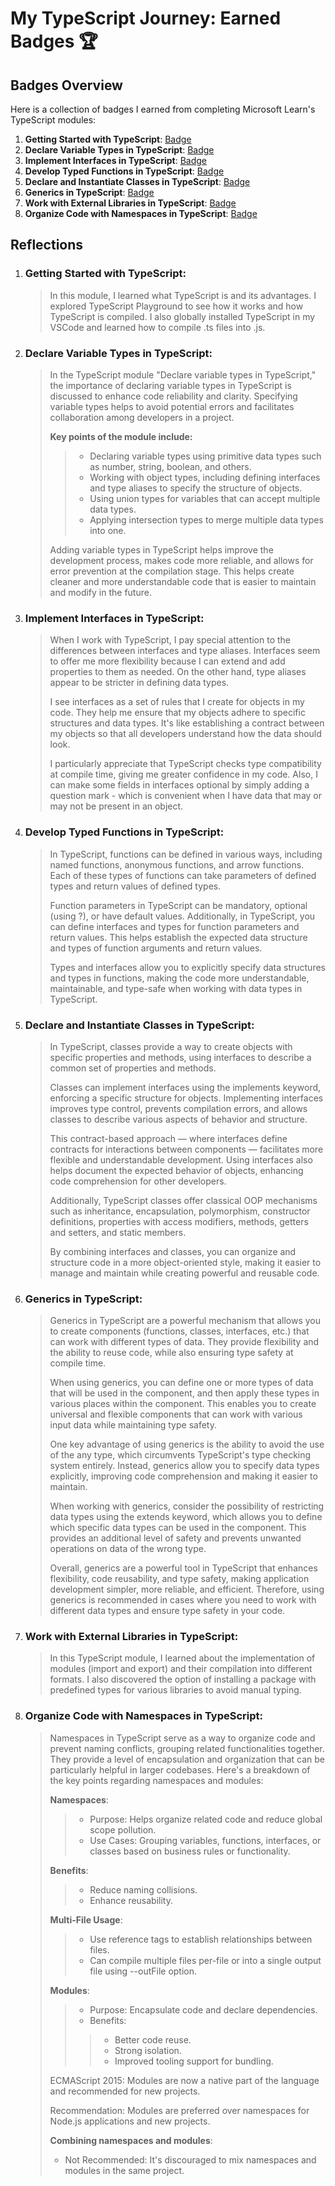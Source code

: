 # My TypeScript Journey: Earned Badges 🏆

## Badges Overview

Here is a collection of badges I earned from completing Microsoft Learn's TypeScript modules:

1. **Getting Started with TypeScript**: [Badge](https://learn.microsoft.com/api/achievements/share/en-us/FroZe36/9NSFAW6U?sharingId=67818551DCC7BA6C)
2. **Declare Variable Types in TypeScript**: [Badge](https://learn.microsoft.com/api/achievements/share/en-us/FroZe36/3XLQS2NH?sharingId=67818551DCC7BA6C)
3. **Implement Interfaces in TypeScript**: [Badge](https://learn.microsoft.com/api/achievements/share/en-us/FroZe36/HYGEHS98?sharingId=67818551DCC7BA6C)
4. **Develop Typed Functions in TypeScript**: [Badge](https://learn.microsoft.com/api/achievements/share/en-us/FroZe36/ZPFCEJV2?sharingId=67818551DCC7BA6C)
5. **Declare and Instantiate Classes in TypeScript**: [Badge](https://learn.microsoft.com/api/achievements/share/en-us/FroZe36/BLMXFZKD?sharingId=67818551DCC7BA6C)
6. **Generics in TypeScript**: [Badge](https://learn.microsoft.com/api/achievements/share/en-us/FroZe36/24X98NPV?sharingId=67818551DCC7BA6C)
7. **Work with External Libraries in TypeScript**: [Badge](https://learn.microsoft.com/api/achievements/share/en-us/FroZe36/8R6UX4EW?sharingId=67818551DCC7BA6C)
8. **Organize Code with Namespaces in TypeScript**: [Badge](https://learn.microsoft.com/api/achievements/share/en-us/FroZe36/8R6U49EW?sharingId=67818551DCC7BA6C)

## Reflections

1. ### Getting Started with TypeScript:
   > In this module, I learned what TypeScript is and its advantages. I explored TypeScript Playground to see how it works and how TypeScript is compiled. I also globally installed TypeScript in my VSCode and learned how to compile .ts files into .js.

2. ### Declare Variable Types in TypeScript:
   > In the TypeScript module "Declare variable types in TypeScript," the importance of declaring variable types in TypeScript is discussed to enhance code reliability and clarity. Specifying variable types helps to avoid potential errors and facilitates collaboration among developers in a project.
   >
   > **Key points of the module include:**
   >
   >> - Declaring variable types using primitive data types such as number, string, boolean, and others.
   >> - Working with object types, including defining interfaces and type aliases to specify the structure of objects.
   >> - Using union types for variables that can accept multiple data types.
   >> - Applying intersection types to merge multiple data types into one.
   > 
   > Adding variable types in TypeScript helps improve the development process, makes code more reliable, and allows for error prevention at the compilation stage. This helps create cleaner and more understandable code       that is easier to maintain and modify in the future.

3. ### Implement Interfaces in TypeScript:
   > When I work with TypeScript, I pay special attention to the differences between interfaces and type aliases. Interfaces seem to offer me more flexibility because I can extend and add properties to them as needed. On the other hand, type aliases appear to be stricter in defining data types.
   >
   > I see interfaces as a set of rules that I create for objects in my code. They help me ensure that my objects adhere to specific structures and data types. It's like establishing a contract between my objects so that all developers understand how the data should look.
   >
   > I particularly appreciate that TypeScript checks type compatibility at compile time, giving me greater confidence in my code. Also, I can make some fields in interfaces optional by simply adding a question mark - which is convenient when I have data that may or may not be present in an object.

4. ### Develop Typed Functions in TypeScript:
   > In TypeScript, functions can be defined in various ways, including named functions, anonymous functions, and arrow functions. Each of these types of functions can take parameters of defined types and return values of defined types.
   >
   > Function parameters in TypeScript can be mandatory, optional (using ?), or have default values. Additionally, in TypeScript, you can define interfaces and types for function parameters and return values. This helps establish the expected data structure and types of function arguments and return values.
   >
   > Types and interfaces allow you to explicitly specify data structures and types in functions, making the code more understandable, maintainable, and type-safe when working with data types in TypeScript.

5. ### Declare and Instantiate Classes in TypeScript:
   > In TypeScript, classes provide a way to create objects with specific properties and methods, using interfaces to describe a common set of properties and methods.
   >
   > Classes can implement interfaces using the implements keyword, enforcing a specific structure for objects. Implementing interfaces improves type control, prevents compilation errors, and allows classes to describe various aspects of behavior and structure.
   >
   > This contract-based approach — where interfaces define contracts for interactions between components — facilitates more flexible and understandable development. Using interfaces also helps document the expected behavior of objects, enhancing code comprehension for other developers.
   >
   > Additionally, TypeScript classes offer classical OOP mechanisms such as inheritance, encapsulation, polymorphism, constructor definitions, properties with access modifiers, methods, getters and setters, and static members.
   >
   > By combining interfaces and classes, you can organize and structure code in a more object-oriented style, making it easier to manage and maintain while creating powerful and reusable code.

6. ### Generics in TypeScript:
   > Generics in TypeScript are a powerful mechanism that allows you to create components (functions, classes, interfaces, etc.) that can work with different types of data. They provide flexibility and the ability to reuse code, while also ensuring type safety at compile time.
   >
   > When using generics, you can define one or more types of data that will be used in the component, and then apply these types in various places within the component. This enables you to create universal and flexible components that can work with various input data while maintaining type safety.
   >
   > One key advantage of using generics is the ability to avoid the use of the any type, which circumvents TypeScript's type checking system entirely. Instead, generics allow you to specify data types explicitly, improving code comprehension and making it easier to maintain.
   >
   > When working with generics, consider the possibility of restricting data types using the extends keyword, which allows you to define which specific data types can be used in the component. This provides an additional level of safety and prevents unwanted operations on data of the wrong type.
   >
   > Overall, generics are a powerful tool in TypeScript that enhances flexibility, code reusability, and type safety, making application development simpler, more reliable, and efficient. Therefore, using generics is recommended in cases where you need to work with different data types and ensure type safety in your code.

7. ### Work with External Libraries in TypeScript:
   > In this TypeScript module, I learned about the implementation of modules (import and export) and their compilation into different formats. I also discovered the option of installing a package with predefined types for various libraries to avoid manual typing.

8. ### Organize Code with Namespaces in TypeScript:
   > Namespaces in TypeScript serve as a way to organize code and prevent naming conflicts, grouping related functionalities together. They provide a level of encapsulation and organization that can be particularly helpful in larger codebases. Here's a breakdown of the key points regarding namespaces and modules:
   >
   > **Namespaces**:
   >> - Purpose: Helps organize related code and reduce global scope pollution.
   >> - Use Cases: Grouping variables, functions, interfaces, or classes based on business rules or functionality.
   >
   > **Benefits**: 
   >> - Reduce naming collisions.
   >> - Enhance reusability.
   >
   > **Multi-File Usage**:
   >> - Use reference tags to establish relationships between files.
   >> - Can compile multiple files per-file or into a single output file using --outFile option.
   >
   > **Modules**:
   >> - Purpose: Encapsulate code and declare dependencies.
   >> - Benefits:
   >>> - Better code reuse.
   >>> - Strong isolation.
   >>> - Improved tooling support for bundling.
   >
   > ECMAScript 2015: Modules are now a native part of the language and recommended for new projects.
   >
   > Recommendation: Modules are preferred over namespaces for Node.js applications and new projects.
   >
   > **Combining namespaces and modules**:
   > - Not Recommended: It's discouraged to mix namespaces and modules in the same project.
